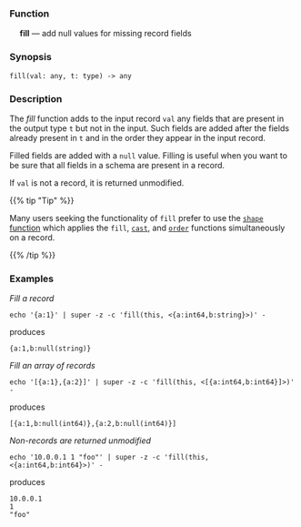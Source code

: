 ### Function

&emsp; **fill** &mdash; add null values for missing record fields

### Synopsis

```
fill(val: any, t: type) -> any
```

### Description

The _fill_ function adds to the input record `val` any fields that are
present in the output type `t` but not in the input.  Such fields are added
after the fields already present in `t` and in the order they appear in the
input record.

Filled fields are added with a `null` value.  Filling is useful when
you want to be sure that all fields in a schema are present in a record.

If `val` is not a record, it is returned unmodified.

{{% tip "Tip" %}}

Many users seeking the functionality of `fill` prefer to use the
[`shape` function](./shape.md) which applies the `fill`, [`cast`](./cast.md),
and [`order`](./order.md) functions simultaneously on a record.

{{% /tip %}}

### Examples

_Fill a record_
```mdtest-command
echo '{a:1}' | super -z -c 'fill(this, <{a:int64,b:string}>)' -
```
produces
```mdtest-output
{a:1,b:null(string)}
```

_Fill an array of records_
```mdtest-command
echo '[{a:1},{a:2}]' | super -z -c 'fill(this, <[{a:int64,b:int64}]>)' -
```
produces
```mdtest-output
[{a:1,b:null(int64)},{a:2,b:null(int64)}]
```

_Non-records are returned unmodified_
```mdtest-command
echo '10.0.0.1 1 "foo"' | super -z -c 'fill(this, <{a:int64,b:int64}>)' -
```
produces
```mdtest-output
10.0.0.1
1
"foo"
```

